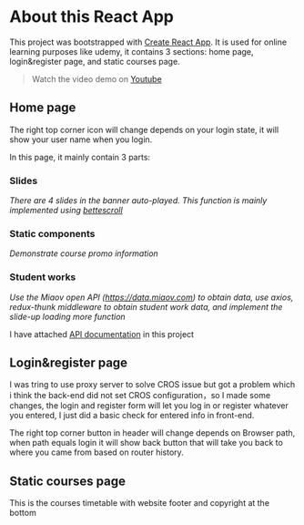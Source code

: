 # About this React App

This project was bootstrapped with [Create React App](https://github.com/facebook/create-react-app). It is used for online learning purposes like udemy, it contains 3 sections: home page, login&register page, and static courses page.

>Watch the video demo on [Youtube](https://youtu.be/yJJknFGt14A)

## Home page

The right top corner icon will change depends on your login state, it will show your user name when you login.

In this page, it mainly contain 3 parts: 

### Slides
*There are 4 slides in the banner auto-played. This function is mainly implemented using [bettescroll](https://github.com/ustbhuangyi/better-scroll)*

### Static components 
*Demonstrate course promo information*

### Student works
*Use the Miaov open API (https://data.miaov.com) to obtain data, use axios, redux-thunk middleware to obtain student work data, and implement the slide-up loading more function*

I have attached [API documentation](https://github.com/AlexJnshi/ReactMobileWeb/blob/master/react%20project%20API.txt) in this project

## Login&register page
I was tring to use proxy server to solve CROS issue but got a problem which i think the back-end did not set CROS configuration，so I made some changes, the login and register form will let you log in or register whatever you entered, I just did a basic check for entered info in front-end.

The right top corner button in header will change depends on Browser path, when path equals login it will show back button that will take you back to where you came from based on router history.

## Static courses page
This is the courses timetable with website footer and copyright at the bottom
